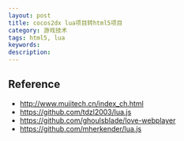 ```yaml
---
layout: post
title: cocos2dx lua项目转html5项目
category: 游戏技术
tags: html5, lua
keywords: 
description: 
---
```



## Reference

* <http://www.mujitech.cn/index_ch.html>
* <https://github.com/tdzl2003/lua.js>
* <https://github.com/ghoulsblade/love-webplayer>
* <https://github.com/mherkender/lua.js>